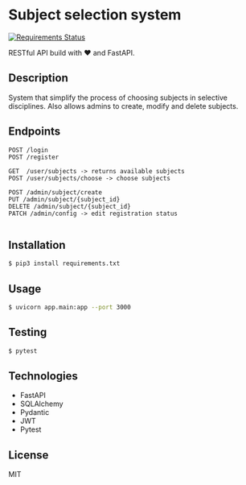 # Subject selection system
[![Requirements Status](https://requires.io/github/elem3ntary/subject-selection-system/requirements.svg?branch=master)](https://requires.io/github/elem3ntary/subject-selection-system/requirements/?branch=master)

RESTful API build with ❤️ and FastAPI.


## Description
System that simplify the process of choosing subjects in selective disciplines. Also allows admins to create, modify and delete subjects.

## Endpoints
```
POST /login
POST /register

GET  /user/subjects -> returns available subjects
POST /user/subjects/choose -> choose subjects

POST /admin/subject/create
PUT /admin/subject/{subject_id}
DELETE /admin/subject/{subject_id}
PATCH /admin/config -> edit registration status


```
## Installation
```bash
$ pip3 install requirements.txt
```

## Usage
```bash
$ uvicorn app.main:app --port 3000
```

## Testing
```bash
$ pytest
```


## Technologies
+ FastAPI
+ SQLAlchemy
+ Pydantic
+ JWT
+ Pytest



## License
MIT